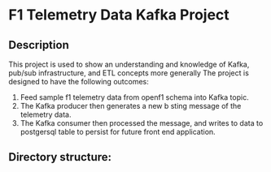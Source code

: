 # F1 Telemetry Data Kafka Project

## Description

This project is used to show an understanding and knowledge of Kafka, pub/sub infrastructure, and ETL concepts more generally
The project is designed to have the following outcomes:

1. Feed sample f1 telemetry data from openf1 schema into Kafka topic.
2. The Kafka producer then generates a new b sting message of the telemetry data.
3. The Kafka consumer then processed the message, and writes to data to postgersql table to persist for future front end application. 

## Directory structure:

> 
>
>
>
>
>